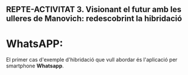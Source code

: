 ## REPTE-ACTIVITAT 3. Visionant el futur amb les ulleres de Manovich: redescobrint la hibridació
# WhatsAPP:

El primer cas d'exemple d'hibridació que vull abordar és l'aplicació per smartphone **Whatsapp**. 
